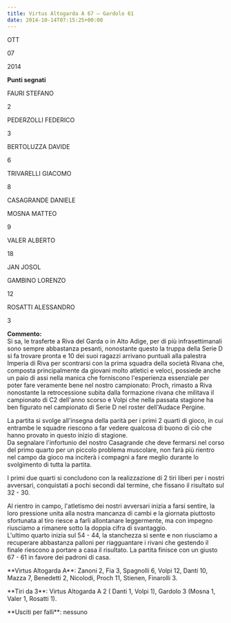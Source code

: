 ```yaml
---
title: Virtus Altogarda A 67 – Gardolo 61
date: 2014-10-14T07:15:25+00:00
---
```

OTT

07

2014

**Punti segnati**

FAURI STEFANO

2

PEDERZOLLI FEDERICO

3

BERTOLUZZA DAVIDE

6

TRIVARELLI GIACOMO

8

CASAGRANDE DANIELE

MOSNA MATTEO

9

VALER ALBERTO

18

JAN JOSOL

GAMBINO LORENZO

12

ROSATTI ALESSANDRO

3

**Commento:**  
Si sa, le trasferte a Riva del Garda o in Alto Adige, per di più infrasettimanali sono sempre abbastanza pesanti, nonostante questo la truppa della Serie D si fa trovare pronta e 10 dei suoi ragazzi arrivano puntuali alla palestra Imperia di Riva per scontrarsi con la prima squadra della società Rivana che, composta principalmente da giovani molto atletici e veloci, possiede anche un paio di assi nella manica che forniscono l'esperienza essenziale per poter fare veramente bene nel nostro campionato: Proch, rimasto a Riva nonostante la retrocessione subita dalla formazione rivana che militava il campionato di C2 dell'anno scorso e Volpi che nella passata stagione ha ben figurato nel campionato di Serie D nel roster dell'Audace Pergine.

La partita si svolge all'insegna della parità per i primi 2 quarti di gioco, in cui entrambe le squadre riescono a far vedere qualcosa di buono di ciò che hanno provato in questo inizio di stagione.  
Da segnalare l'infortunio del nostro Casagrande che deve fermarsi nel corso del primo quarto per un piccolo problema muscolare, non farà più rientro nel campo da gioco ma inciterà i compagni a fare meglio durante lo svolgimento di tutta la partita.

I primi due quarti si concludono con la realizzazione di 2 tiri liberi per i nostri avversari, conquistati a pochi secondi dal termine, che fissano il risultato sul 32 - ­30.

Al rientro in campo, l'atletismo dei nostri avversari inizia a farsi sentire, la loro pressione unita alla nostra mancanza di cambi e la giornata piuttosto sfortunata al tiro riesce a farli allontanare leggermente, ma con impegno riusciamo a rimanere sotto la doppia cifra di svantaggio.  
L'ultimo quarto inizia sul 54 - ­44, la stanchezza si sente e non riusciamo a recuperare abbastanza palloni per riagguantare i rivani che gestendo il finale riescono a portare a casa il risultato. La partita finisce con un giusto 67 - ­61 in favore dei padroni di casa.

\*\*Virtus Altogarda A\*\*: Zanoni 2, Fia 3, Spagnolli 6, Volpi 12, Danti 10, Mazza 7, Benedetti 2, Nicolodi, Proch 11, Stienen, Finarolli 3.

\*\*Tiri da 3\*\*: Virtus Altogarda A 2 ( Danti 1, Volpi 1), Gardolo 3 (Mosna 1, Valer 1, Rosatti 1).

\*\*Usciti per falli\*\*: nessuno